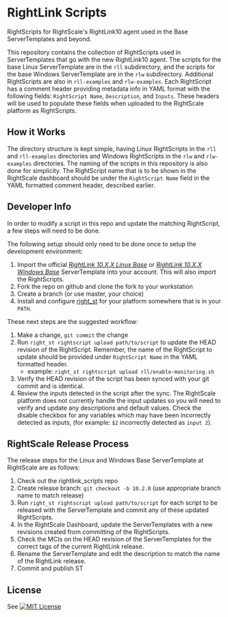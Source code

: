 RightLink Scripts
=================

RightScripts for RightScale's RightLink10 agent used in the Base ServerTemplates and beyond.

This repository contains the collection of RightScripts used in ServerTemplates that go with
the new RightLink10 agent. The scripts for the base Linux ServerTemplate are in the
`rll` subdirectory, and the scripts for the base Windows ServerTemplate are in the `rlw`
subdirectory. Additional RightScripts are also in `rll-examples` and `rlw-examples`.  Each
RightScript has a comment header providing metadata info in YAML format with the following
fields: `RightScript Name`, `Description`, and `Inputs`. These headers will be used
to populate these fields when uploaded to the RightScale platform as RightScripts.

How it Works
------------
The directory structure is kept simple, having Linux RightScripts in the `rll` and `rll-examples`
directories and Windows RightScripts in the `rlw` and `rlw-examples` directories.  The naming of
the scripts in this repository is also done for simplicity. The RightScript name that is to be
shown in the RightScale dashboard should be under the `RightScript Name` field in the YAML
formatted comment header, described earlier.

Developer Info
--------------
In order to modify a script in this repo and update the matching RightScript, a few steps will need
to be done.

The following setup should only need to be done once to setup the development environment:

1. Import the official [_RightLink 10.X.X Linux Base_](https://www.rightscale.com/library/server_templates/RightLink-10/lineage/53250) or [_RightLink 10.X.X Windows Base_](https://www.rightscale.com/library/server_templates/RightLink-10/lineage/55964) ServerTemplate into your account. This will also import the RightScripts.
2. Fork the repo on github and clone the fork to your workstation
3. Create a branch (or use master, your choice)
4. Install and configure [right_st](https://github.com/rightscale/right_st#installation) for your platform somewhere that is in your `PATH`.

These next steps are the suggested workflow:

1. Make a change, `git commit` the change
2. Run `right_st rightscript upload path/to/script` to update the HEAD revision of the RightScript. Remember, the name
   of the RightScript to update should be provided under `RightScript Name` in the YAML formatted header.
   * example: `right_st rightscript upload rll/enable-monitoring.sh`
3. Verify the HEAD revision of the script has been synced with your git commit and is identical.
4. Review the inputs detected in the script after the sync. The RightScale platform does not currently handle
   the input updates so you will need to verify and update any descriptions and default values.  Check the disable
   checkbox for any variables which may have been incorrectly detected as inputs, (for example: `$2`
   incorrectly detected as `input 2`).

RightScale Release Process
--------------------------
The release steps for the Linux and Windows Base ServerTemplate at RightScale are as follows:

1. Check out the rightlink_scripts repo
2. Create release branch: `git checkout -b 10.2.0` (use appropriate branch name to match release)
3. Run `right_st rightscript upload path/to/script` for each script to be released with the ServerTemplate and commit
   any of these updated RightScripts.
4. In the RightScale Dashboard, update the ServerTemplates with a new revisions created from committing of the
   RightScripts.
5. Check the MCIs on the HEAD revision of the ServerTemplates for the correct tags of the current RightLink release.
6. Rename the ServerTemplate and edit the description to match the name of the RightLink release.
7. Commit and publish ST

License
-------
See [![MIT License](http://img.shields.io/:license-mit-blue.svg)](LICENSE)
